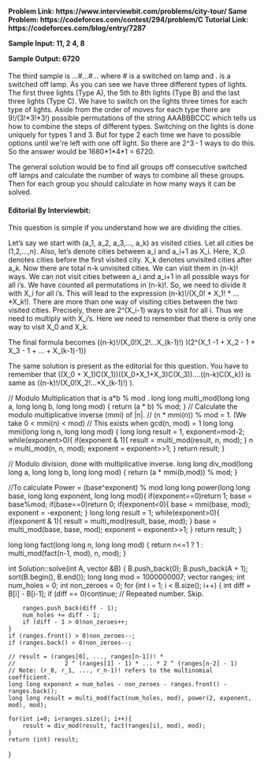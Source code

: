 <h4>
Problem Link: https://www.interviewbit.com/problems/city-tour/
Same Problem: https://codeforces.com/contest/294/problem/C
Tutorial Link: https://codeforces.com/blog/entry/7287

Sample Input:
11, 2
4, 8

Sample Output:
6720
</h4>
The third sample is ...#...#... where # is a switched on lamp and . is a switched off lamp. As you can see we have three different types of lights. 
The first three lights (Type A), the 5th to 8th lights (Type B) and the last three lights (Type C). We have to switch on the lights three times for each type of lights. 
Aside from the order of moves for each type there are 9!/(3!*3!*3!) possible permutations of the string AAABBBCCC which tells us how to combine the steps of different types. 
Switching on the lights is done uniquely for types 1 and 3. But for type 2 each time we have to possible options until we're left with one off light. 
So there are 2^3 - 1 ways to do this. So the answer would be 1680*1*4*1 = 6720.

The general solution would be to find all groups off consecutive switched off lamps and calculate the number of ways to combine all these groups. 
Then for each group you should calculate in how many ways it can be solved.

<h4>Editorial By Interviewbit:</h4>
This question is simple if you understand how we are dividing the cities.

Let’s say we start with (a_1, a_2, a_3,…, a_k) as visited cities. Let all cities be (1,2,…,n). Also, let’s denote cities between a_i and a_i+1 as X_i. 
Here, X_0 denotes cities before the first visited city. X_k denotes unvisited cities after a_k.
Now there are total n-k unvisited cities. We can visit them in (n-k)! ways.
We can not visit cities between a_i and a_i+1 in all possible ways for all i’s. We have counted all permutations in (n-k)!. So, we need to divide it with X_i for all i’s.
This will lead to the expression (n-k)!/(X_0! * X_1! * … *X_k!).
There are more than one way of visiting cities between the two visited cities. Precisely, there are 2^(X_i-1) ways to visit for all i. Thus we need to multiply with X_i’s.
Here we need to remember that there is only one way to visit X_0 and X_k.

The final formula becomes ((n-k)!/(X_0!X_2!…X_(k-1)!) )(2^(X_1 -1 + X_2 - 1 + X_3 - 1 + … + X_(k-1)-1))

The same solution is present as the editorial for this question. You have to remember that ((X_0 + X_1)C(X_1))((X_0+X_1+X_3)C(X_3))….((n-k)C(X_k)) is 
same as ((n-k)!/(X_0!X_2!…*X_(k-1)!) ).

// Modulo Multiplication that is a*b % mod .
long long multi_mod(long long a, long long b, long long mod) {
    return (a * b) % mod;
}
// Calculate the modulo multiplicative inverse (mmi) of |n|.
// (n * mmi(n)) % mod = 1. (We take 0 < mmi(n) < mod)
// This exists when gcd(n, mod) = 1
long long mmi(long long n, long long mod) {
    long long result = 1, exponent=mod-2;
    while(exponent>0){
        if(exponent & 1){
            result = multi_mod(result, n, mod);
        }
        n = multi_mod(n, n, mod);
        exponent = exponent>>1;
    }
    return result;
}

// Modulo division, done with multiplicative inverse.
long long div_mod(long long a, long long b, long long mod) {
    return (a * mmi(b,mod)) % mod;
}

//To calculate Power = (base^exponent) % mod
long long power(long long base, long long exponent, long long mod){
    if(exponent==0)return 1;
    base = base%mod;
    if(base==0)return 0;
    if(exponent<0){
        base = mmi(base, mod);
        exponent = -exponent;
    }
    long long result = 1;
    while(exponent>0){
        if(exponent & 1){
            result = multi_mod(result, base, mod);
        }
        base = multi_mod(base, base, mod);
        exponent = exponent>>1;
    }
    return result;
}

long long fact(long long n, long long mod) {
    return n<=1 ? 1 : multi_mod(fact(n-1, mod), n, mod);
}

int Solution::solve(int A, vector<int> &B) {
    B.push_back(0);
    B.push_back(A + 1);
    sort(B.begin(), B.end());
    long long mod = 1000000007;
    vector<int> ranges;
    int num_holes = 0;
    int non_zeroes = 0;
    for (int i = 1; i < B.size(); i++) {
        int diff = B[i] - B[i-1];
        if (diff == 0)continue;  // Repeated number. Skip.

        ranges.push_back(diff - 1);
        num_holes += diff - 1;
        if (diff - 1 > 0)non_zeroes++;
    }
    if (ranges.front() > 0)non_zeroes--;
    if (ranges.back() > 0)non_zeroes--;

    // result = (ranges[0], ..., ranges[n-1])! * 
    //              2 ^ (ranges[1] - 1) * ... * 2 ^ (ranges[n-2] - 1)
    // Note: (r_0, r_1, ..., r_n-1)! refers to the multinomial coefficient.
    long long exponent = num_holes - non_zeroes - ranges.front() - ranges.back();
    long long result = multi_mod(fact(num_holes, mod), power(2, exponent, mod), mod);

    for(int i=0; i<ranges.size(); i++){
        result = div_mod(result, fact(ranges[i], mod), mod);
    }
    return (int) result;
}


